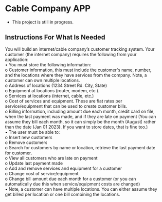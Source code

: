 # Cable Company APP
- This project is still in progress.

## Instructions For What Is Needed
You will build an internet/cable company’s customer tracking system. Your customer (the internet
company) requires the following from your application: <br>
  • You must store the following information:<br>
  o Customer information, this must include the customer's name, number, and the
  locations where they have services from the company. Note, a customer can own
  multiple locations.<br>
  o Address of locations (1234 Street Rd. City, State)<br>
  o Equipment at locations (router, modem, etc.).<br>
  o Services at locations (internet, cable, etc.)<br>
  o Cost of services and equipment. These are flat rates per service/equipment that can be
  used to create customer bills.<br>
  o Billing information, including amount due each month, credit card on file, when the last
  payment was made, and if they are late on payment (You can assume they bill each
  month, so it can simply be the month (August) rather than the date (Jan 01 2023). If you
  want to store dates, that is fine too.)<br>
  • The user must be able to:<br>
  o Insert new customers<br>
  o Remove customers <br>
  o Search for customers by name or location, retrieve the last payment date for customer. <br>
  o View all customers who are late on payment <br>
  o Update last payment made <br>
  o Add and remove services and equipment for a customer <br>
  o Change cost of service/equipment <br>
  o Change bill amount due each month for a customer (or you can automatically due this
  when service/equipment costs are changed)<br>
  • Note, a customer can have multiple locations. You can either assume they get billed per location
  or one bill combining the locations. <br>
